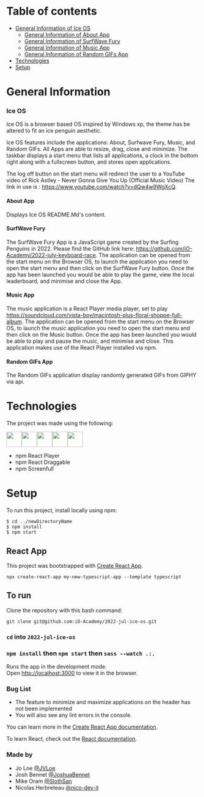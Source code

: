 # Table of contents 
* [General Information of Ice OS](https://github.com/iO-Academy/2022-jul-ice-os/blob/read-me/README.md#ice-os)
  * [General Information of About App](https://github.com/iO-Academy/2022-jul-ice-os/blob/read-me/README.md#about-app)
  * [General Information of SurfWave Fury](https://github.com/iO-Academy/2022-jul-ice-os/blob/read-me/README.md#surfwave-fury)
  * [General Information of Music App](https://github.com/iO-Academy/2022-jul-ice-os/blob/read-me/README.md#music-app)
  * [General Information of Random GIFs App](https://github.com/iO-Academy/2022-jul-ice-os/blob/read-me/README.md#random-gifs-app)
* [Technologies](https://github.com/iO-Academy/2022-jul-ice-os/blob/read-me/README.md#technologies)
* [Setup](https://github.com/iO-Academy/2022-jul-ice-os/blob/read-me/README.md#setup)

# General Information
### Ice OS

Ice OS is a browser based OS inspired by Windows xp, the theme has be altered to fit an ice penguin aesthetic. 

Ice OS features include the applications: About, Surfwave Fury, Music, and Random GIFs.
All Apps are able to resize, drag, close and minimize. The taskbar displays a start menu that lists all applications, a clock in the bottom right along with a fullscreen button, and stores open applications.

The log off button on the start menu will redirect the user to a YouTube video of Rick Astley - Never Gonna Give You Up (Official Music Video)
The link in use is : https://www.youtube.com/watch?v=dQw4w9WgXcQ.

#### About App
Displays Ice OS README.Md's content.
#### SurfWave Fury
The SurfWave Fury App is a JavaScript game created by the Surfing Penguins in 2022. Please find the GitHub link here: https://github.com/iO-Academy/2022-july-keyboard-race.
The application can be opened from the start menu on the Browser OS, to launch the application you need to open the start menu and then click on the SurfWave Fury button. Once the app has been launched you would be able to play the game, view the local leaderboard, and minimise and close the App.
#### Music App
The music application is a React Player media player, set to play https://soundcloud.com/vista-boy/macintosh-plus-floral-shoppe-full-album.
The application can be opened from the start menu on the Browser OS, to launch the music application you need to open the start menu and then click on the Music button. Once the app has been launched you would be able to play and pause the music, and minimise and close. This application makes use of the React Player installed via npm.
#### Random GIFs App
The Random GIFs application display randomly generated GIFs from GIPHY via api. 
# Technologies
The project was made using the following:

<img src="https://cdn.jsdelivr.net/gh/devicons/devicon/icons/react/react-original-wordmark.svg" height="40px" /><img src="https://cdn.jsdelivr.net/gh/devicons/devicon/icons/typescript/typescript-original.svg" height="40px" /><img src="https://cdn.jsdelivr.net/gh/devicons/devicon/icons/html5/html5-original.svg" height="40px" /><img src="https://cdn.jsdelivr.net/gh/devicons/devicon/icons/sass/sass-original.svg" height="40px" /><img src="https://cdn.jsdelivr.net/gh/devicons/devicon/icons/npm/npm-original-wordmark.svg" height="40px"/>

* npm React Player
* npm React Draggable 
* npm Screenfull

# Setup
To run this project, install locally using npm:

    $ cd ../newDirectoryName 
    $ npm install 
    $ npm start


## React App

This project was bootstrapped with [Create React App](https://github.com/facebook/create-react-app).

    npx create-react-app my-new-typescript-app --template typescript

## To run

Clone the repository with this bash command:

    git clone git@github.com:iO-Academy/2022-jul-ice-os.git

### `cd` into `2022-jul-ice-os`

### `npm install` then `npm start` then `sass --watch .:.`
Runs the app in the development mode.\
Open [http://localhost:3000](http://localhost:3000) to view it in the browser.

### Bug List
* The feature to minimize and maximize applications on the header has not been implemented
* You will also see any lint errors in the console.

You can learn more in the [Create React App documentation](https://facebook.github.io/create-react-app/docs/getting-started).

To learn React, check out the [React documentation](https://reactjs.org/).

### Made by
* Jo Loe [@JVLoe](https://github.com/JVLoe)
* Josh Bennet [@JoshuaBennet](https://github.com/JoshuaBennet)
* Mike Oram [@SlothSan](https://github.com/SlothSan)
* Nicolas Herbreteau [@nico-dev-it](https://github.com/nico-dev-it)
